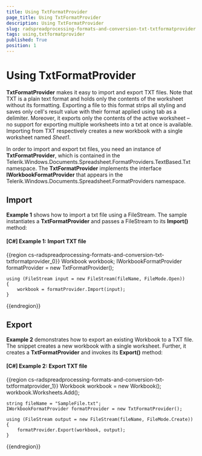 ```yaml
---
title: Using TxtFormatProvider
page_title: Using TxtFormatProvider
description: Using TxtFormatProvider
slug: radspreadprocessing-formats-and-conversion-txt-txtformatprovider
tags: using,txtformatprovider
published: True
position: 1
---
```


# Using TxtFormatProvider



__TxtFormatProvider__ makes it easy to import and export TXT files. Note that TXT is a plain text format and holds only the contents of the worksheet without its formatting. Exporting a file to this format strips all styling and saves only cell's result value with their format applied using tab as a delimiter. Moreover, it exports only the contents of the active worksheet – no support for exporting multiple worksheets into a txt at once is available. Importing from TXT respectively creates a new workbook with a single worksheet named *Sheet1*.
      

In order to import and export txt files, you need an instance of __TxtFormatProvider__, which is contained in the Telerik.Windows.Documents.Spreadsheet.FormatProviders.TextBased.Txt namespace. The __TxtFormatProvider__ implements the interface __IWorkbookFormatProvider__ that appears in the Telerik.Windows.Documents.Spreadsheet.FormatProviders namespace.
      

## Import

__Example 1__ shows how to import a txt file using a FileStream. The sample instantiates a __TxtFormatProvider__ and passes a FileStream to its __Import()__ method:
        

#### __[C#] Example 1: Import TXT file__

{{region cs-radspreadprocessing-formats-and-conversion-txt-txtformatprovider_0}}
    Workbook workbook;
    IWorkbookFormatProvider formatProvider = new TxtFormatProvider();

    using (FileStream input = new FileStream(fileName, FileMode.Open))
    {
        workbook = formatProvider.Import(input);
    }
{{endregion}}



## Export

__Example 2__ demonstrates how to export an existing Workbook to a TXT file. The snippet creates a new workbook with a single worksheet. Further, it creates a __TxtFormatProvider__ and invokes its __Export()__ method:
        

#### __[C#] Example 2: Export TXT file__

{{region cs-radspreadprocessing-formats-and-conversion-txt-txtformatprovider_1}}
    Workbook workbook = new Workbook();
    workbook.Worksheets.Add();

    string fileName = "SampleFile.txt";
    IWorkbookFormatProvider formatProvider = new TxtFormatProvider();

    using (FileStream output = new FileStream(fileName, FileMode.Create))
    {
        formatProvider.Export(workbook, output);
    }
{{endregion}}


